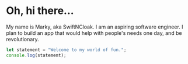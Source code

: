 # Oh, hi there...
My name is Marky, aka SwiftNCloak. I am an aspiring software engineer. I plan to build an app that would help with people's needs one day, and be revolutionary.

```js
let statement = "Welcome to my world of fun.";
console.log(statement);
```
